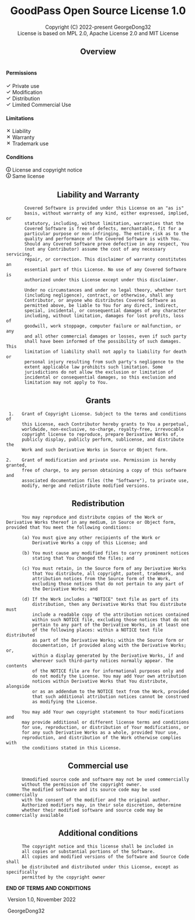 <h1 align=center>
    GoodPass Open Source License 1.0
</h1>
<p align=center>
    Copyright  (C) 2022-present  GeorgeDong32<br>
    License is based on MPL 2.0, Apache License 2.0 and MIT License
</p>
<h2 align=center>
    Overview
</h2>
<table class="Overview">
    <div class="permisions" style="float:left;width:350px;">
        <h4 class="ptitle">Permissions</h4>
        <div class="plist">
            <div class="text-small pl-3">
                <svg width="13" class="checksign" viewBox="0 0 16 16" version="1.1" height="13" aria-hidden="true">
                    <path fill-rule="evenodd" d="M13.78 4.22a.75.75 0 010 1.06l-7.25 7.25a.75.75 0 01-1.06 0L2.22 9.28a.75.75 0 011.06-1.06L6 10.94l6.72-6.72a.75.75 0 011.06 0z"></path>
                </svg>
                <span class="v-align-middle" title="The licensed material may be used and modified in private.">
                    Private use
                </span>
            </div>
            <div class="text-small pl-3">
                <svg width="13" class="checksign" viewBox="0 0 16 16" version="1.1" height="13" aria-hidden="true"><path fill-rule="evenodd" d="M13.78 4.22a.75.75 0 010 1.06l-7.25 7.25a.75.75 0 01-1.06 0L2.22 9.28a.75.75 0 011.06-1.06L6 10.94l6.72-6.72a.75.75 0 011.06 0z"></path></svg>
                <span class="v-align-middle" title="The licensed material may be modified.">
                    Modification
                </span>
            </div>
            <div class="text-small pl-3">
                <svg width="13" class="checksign" viewBox="0 0 16 16" version="1.1" height="13" aria-hidden="true"><path fill-rule="evenodd" d="M13.78 4.22a.75.75 0 010 1.06l-7.25 7.25a.75.75 0 01-1.06 0L2.22 9.28a.75.75 0 011.06-1.06L6 10.94l6.72-6.72a.75.75 0 011.06 0z"></path></svg>
                <span class="v-align-middle" title="The licensed material may be distributed.">
                    Distribution
                </span>
            </div>
            <div class="text-small pl-3">
                <svg width="13" class="checksign" viewBox="0 0 16 16" version="1.1" height="13" aria-hidden="true"><path fill-rule="evenodd" d="M13.78 4.22a.75.75 0 010 1.06l-7.25 7.25a.75.75 0 01-1.06 0L2.22 9.28a.75.75 0 011.06-1.06L6 10.94l6.72-6.72a.75.75 0 011.06 0z"></path></svg>
                <span class="v-align-middle" title="The licensed material and derivatives may be used for commercial purposes under copyright owner's permission.">
                    Limited Commercial Use
                </span>
            </div>
        </div>
    </div>
        <div class="limitations" style="float:left;width:300px;">
          <h4 class="ltitle">Limitations</h4>
          <div class="llist">
              <div class="l1">
                <svg width="13" class="crosssign" viewBox="0 0 16 16" version="1.1" height="13" aria-hidden="true"><path fill-rule="evenodd" d="M3.72 3.72a.75.75 0 011.06 0L8 6.94l3.22-3.22a.75.75 0 111.06 1.06L9.06 8l3.22 3.22a.75.75 0 11-1.06 1.06L8 9.06l-3.22 3.22a.75.75 0 01-1.06-1.06L6.94 8 3.72 4.78a.75.75 0 010-1.06z"></path></svg>
                <span class="v-align-middle" title="This license includes a limitation of liability.">
                  Liability
                </span>
              </div>
              <div class="l2">
                <svg width="13" class="crosssign" viewBox="0 0 16 16" version="1.1" height="13" aria-hidden="true"><path fill-rule="evenodd" d="M3.72 3.72a.75.75 0 011.06 0L8 6.94l3.22-3.22a.75.75 0 111.06 1.06L9.06 8l3.22 3.22a.75.75 0 11-1.06 1.06L8 9.06l-3.22 3.22a.75.75 0 01-1.06-1.06L6.94 8 3.72 4.78a.75.75 0 010-1.06z"></path></svg>
                <span class="v-align-middle" title="This license explicitly states that it does NOT provide any warranty.">
                  Warranty
                </span>
              </div>
              <div class="l3">
                <svg width="13" class="octicon octicon-x color-fg-danger ml-n3 v-align-middle" viewBox="0 0 16 16" version="1.1" height="13" aria-hidden="true"><path fill-rule="evenodd" d="M3.72 3.72a.75.75 0 011.06 0L8 6.94l3.22-3.22a.75.75 0 111.06 1.06L9.06 8l3.22 3.22a.75.75 0 11-1.06 1.06L8 9.06l-3.22 3.22a.75.75 0 01-1.06-1.06L6.94 8 3.72 4.78a.75.75 0 010-1.06z"></path></svg>
                <span class="v-align-middle" title="This license explicitly states that it does NOT grant trademark rights, even though licenses without such a statement probably do not grant any implicit trademark rights.">
                  Trademark use
                </span>
              </div>
          </div>
        </div>
        <div class="conditions" style="float:left;width:300px;">
          <h4 class="ctitle">Conditions</h4>
            <dic class="clist">
                <div class="c1">
                    <svg width="13" class="octicon octicon-info color-fg-accent ml-n3 v-align-middle" viewBox="0 0 16 16" version="1.1" height="13" aria-hidden="true"><path fill-rule="evenodd" d="M8 1.5a6.5 6.5 0 100 13 6.5 6.5 0 000-13zM0 8a8 8 0 1116 0A8 8 0 010 8zm6.5-.25A.75.75 0 017.25 7h1a.75.75 0 01.75.75v2.75h.25a.75.75 0 010 1.5h-2a.75.75 0 010-1.5h.25v-2h-.25a.75.75 0 01-.75-.75zM8 6a1 1 0 100-2 1 1 0 000 2z"></path></svg>
                    <span class="v-align-middle" title="A copy of the license and copyright notice must be included with the licensed material.">
                        License and copyright notice
                    </span>
                </div>
                <div class="text-small pl-3">
                <svg width="13" class="octicon octicon-info color-fg-accent ml-n3 v-align-middle" viewBox="0 0 16 16" version="1.1" height="13" aria-hidden="true"><path fill-rule="evenodd" d="M8 1.5a6.5 6.5 0 100 13 6.5 6.5 0 000-13zM0 8a8 8 0 1116 0A8 8 0 010 8zm6.5-.25A.75.75 0 017.25 7h1a.75.75 0 01.75.75v2.75h.25a.75.75 0 010 1.5h-2a.75.75 0 010-1.5h.25v-2h-.25a.75.75 0 01-.75-.75zM8 6a1 1 0 100-2 1 1 0 000 2z"></path></svg>
                <span class="v-align-middle" title="Modifications must be released under the same license when distributing the licensed material. In some cases a similar or related license may be used.">
                  Same license
                </span>
              </div>
            </div>
        </div>
</table>



<h2 align=center>
    Liability and Warranty
</h2>

```
       Covered Software is provided under this License on an "as is"       
       basis, without warranty of any kind, either expressed, implied, or  
       statutory, including, without limitation, warranties that the       
       Covered Software is free of defects, merchantable, fit for a        
       particular purpose or non-infringing. The entire risk as to the     
       quality and performance of the Covered Software is with You.        
       Should any Covered Software prove defective in any respect, You     
       (not any Contributor) assume the cost of any necessary servicing,   
       repair, or correction. This disclaimer of warranty constitutes an   
       essential part of this License. No use of any Covered Software is   
       authorized under this License except under this disclaimer.       
```

```
       Under no circumstances and under no legal theory, whether tort       
       (including negligence), contract, or otherwise, shall any            
       Contributor, or anyone who distributes Covered Software as           
       permitted above, be liable to You for any direct, indirect,          
       special, incidental, or consequential damages of any character       
       including, without limitation, damages for lost profits, loss of     
       goodwill, work stoppage, computer failure or malfunction, or any     
       and all other commercial damages or losses, even if such party       
       shall have been informed of the possibility of such damages. This    
       limitation of liability shall not apply to liability for death or    
       personal injury resulting from such party's negligence to the        
       extent applicable law prohibits such limitation. Some                
       jurisdictions do not allow the exclusion or limitation of            
       incidental or consequential damages, so this exclusion and           
       limitation may not apply to You.                                     
```

<h2 align=center>
    Grants
</h2>

```
 1.   Grant of Copyright License. Subject to the terms and conditions of
      this License, each Contributor hereby grants to You a perpetual,
      worldwide, non-exclusive, no-charge, royalty-free, irrevocable
      copyright license to reproduce, prepare Derivative Works of,
      publicly display, publicly perform, sublicense, and distribute the
      Work and such Derivative Works in Source or Object form.
```

```
2.    Grant of modification and private use. Permission is hereby granted, 
	  free of charge, to any person obtaining a copy of this software and 
	  associated documentation files (the "Software"), to private use, 
	  modify, merge and redistribute modified versions.
```

<h2 align=center>
    Redistribution
</h2>

```
	  You may reproduce and distribute copies of the Work or Derivative Works thereof in any medium, in Source or Object form, provided that You meet the following conditions:

      (a) You must give any other recipients of the Work or
          Derivative Works a copy of this License; and

      (b) You must cause any modified files to carry prominent notices
          stating that You changed the files; and

      (c) You must retain, in the Source form of any Derivative Works
          that You distribute, all copyright, patent, trademark, and
          attribution notices from the Source form of the Work,
          excluding those notices that do not pertain to any part of
          the Derivative Works; and

      (d) If the Work includes a "NOTICE" text file as part of its
          distribution, then any Derivative Works that You distribute must
          include a readable copy of the attribution notices contained
          within such NOTICE file, excluding those notices that do not
          pertain to any part of the Derivative Works, in at least one
          of the following places: within a NOTICE text file distributed
          as part of the Derivative Works; within the Source form or
          documentation, if provided along with the Derivative Works; or,
          within a display generated by the Derivative Works, if and
          wherever such third-party notices normally appear. The contents
          of the NOTICE file are for informational purposes only and
          do not modify the License. You may add Your own attribution
          notices within Derivative Works that You distribute, alongside
          or as an addendum to the NOTICE text from the Work, provided
          that such additional attribution notices cannot be construed
          as modifying the License.

      You may add Your own copyright statement to Your modifications and
      may provide additional or different license terms and conditions
      for use, reproduction, or distribution of Your modifications, or
      for any such Derivative Works as a whole, provided Your use,
      reproduction, and distribution of the Work otherwise complies with
      the conditions stated in this License.
```

<h2 align=center>
    Commercial use
</h2>

```
      Unmodified source code and software may not be used commercially 
      without the permission of the copyright owner. 
      The modified software and its source code may be used commercially 
      with the consent of the modifier and the original author.
      Authorized modifiers may, in their sole discretion, determine 
      whether their modified software and source code may be commercially available
```

<h2 align=center>
    Additional conditions
</h2>

```
	  The copyright notice and this license shall be included in 
	  all copies or substantial portions of the Software.
	  All copies and modified versions of the Software and Source Code shall 
	  be distributed and distributed under this License, except as specifically 
	  permitted by the copyright owner
```

**END OF TERMS AND CONDITIONS**

​																																													Version 1.0, November 2022

​																																																			GeorgeDong32
